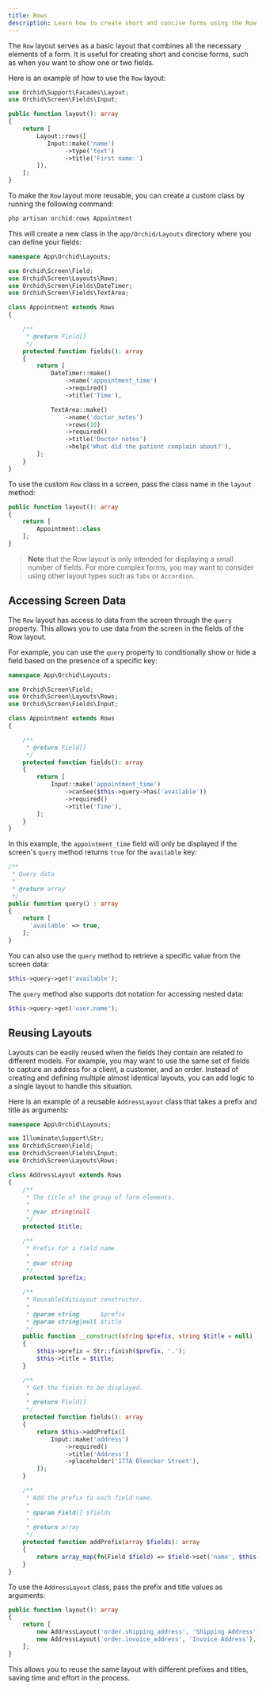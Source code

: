 ```yaml
---
title: Rows
description: Learn how to create short and concise forms using the Row layout in Orchid. The Row layout combines necessary form elements and is perfect for displaying one or two fields. Find out how to create reusable Row classes and access screen data for conditional field display.
---
```



The `Row` layout serves as a basic layout that combines all the necessary elements of a form. It is useful for creating short and concise forms, such as when you want to show one or two fields.

Here is an example of how to use the `Row` layout:

```php
use Orchid\Support\Facades\Layout;
use Orchid\Screen\Fields\Input;

public function layout(): array
{
    return [
        Layout::rows([
           Input::make('name')
                ->type('text')
                ->title('First name:')
        ]),
    ];
}
```

To make the `Row` layout more reusable, you can create a custom class by running the following command:

```php
php artisan orchid:rows Appointment
```

This will create a new class in the `app/Orchid/Layouts` directory where you can define your fields:

```php
namespace App\Orchid\Layouts;

use Orchid\Screen\Field;
use Orchid\Screen\Layouts\Rows;
use Orchid\Screen\Fields\DateTimer;
use Orchid\Screen\Fields\TextArea;

class Appointment extends Rows
{

    /**
     * @return Field[]
     */
    protected function fields(): array
    {
        return [
            DateTimer::make()
                ->name('appointment_time')
                ->required()
                ->title('Time'),

            TextArea::make()
                ->name('doctor_notes')
                ->rows(10)
                ->required()
                ->title('Doctor notes')
                ->help('What did the patient complain about?'),
        ];
    }
}
```

To use the custom `Row` class in a screen, pass the class name in the `layout` method:

```php
public function layout(): array
{
    return [
        Appointment::class
    ];
}
```

> **Note** that the Row layout is only intended for displaying a small number of fields. For more complex forms, you may want to consider using other layout types such as `Tabs` or `Accordion`.


## Accessing Screen Data



The `Row` layout has access to data from the screen through the `query` property. This allows you to use data from the screen in the fields of the Row layout.

For example, you can use the `query` property to conditionally show or hide a field based on the presence of a specific key:


```php
namespace App\Orchid\Layouts;

use Orchid\Screen\Field;
use Orchid\Screen\Layouts\Rows;
use Orchid\Screen\Fields\Input;

class Appointment extends Rows
{

    /**
     * @return Field[]
     */
    protected function fields(): array
    {
        return [
            Input::make('appointment_time')
                ->canSee($this->query->has('available'))
                ->required()
                ->title('Time'),
        ];
    }
}
```

In this example, the `appointment_time` field will only be displayed if the screen's `query` method returns `true` for the `available` key:

```php
/**
 * Query data
 *
 * @return array
 */
public function query() : array
{
    return [
      'available' => true,
    ];
}
```

You can also use the `query` method to retrieve a specific value from the screen data:

```php
$this->query->get('available');
```

The `query` method also supports dot notation for accessing nested data:

```php
$this->query->get('user.name');
```


## Reusing Layouts

Layouts can be easily reused when the fields they contain are related to different models. For example, you may want to use the same set of fields to capture an address for a client, a customer, and an order. Instead of creating and defining multiple almost identical layouts, you can add logic to a single layout to handle this situation.

Here is an example of a reusable `AddressLayout` class that takes a prefix and title as arguments:

```php
namespace App\Orchid\Layouts;

use Illuminate\Support\Str;
use Orchid\Screen\Field;
use Orchid\Screen\Fields\Input;
use Orchid\Screen\Layouts\Rows;

class AddressLayout extends Rows
{
    /**
     * The title of the group of form elements.
     *
     * @var string|null
     */
    protected $title;

    /**
     * Prefix for a field name.
     *
     * @var string
     */
    protected $prefix;

    /**
     * ReusableEditLayout constructor.
     *
     * @param string      $prefix
     * @param string|null $title
     */
    public function __construct(string $prefix, string $title = null)
    {
        $this->prefix = Str::finish($prefix, '.');
        $this->title = $title;
    }

    /**
     * Get the fields to be displayed.
     *
     * @return Field[]
     */
    protected function fields(): array
    {
        return $this->addPrefix([
            Input::make('address')
                ->required()
                ->title('Address')
                ->placeholder('177A Bleecker Street'),
        ]);
    }

    /**
     * Add the prefix to each field name.
     *
     * @param Field[] $fields
     *
     * @return array
     */
    protected function addPrefix(array $fields): array
    {
        return array_map(fn(Field $field) => $field->set('name', $this->prefix . $field->get('name')), $fields);
    }
}
```

To use the `AddressLayout` class, pass the prefix and title values as arguments:

```php
public function layout(): array
{
    return [
        new AddressLayout('order.shipping_address', 'Shipping Address'),
        new AddressLayout('order.invoice_address', 'Invoice Address'),
    ];
}
```

This allows you to reuse the same layout with different prefixes and titles, saving time and effort in the process.
